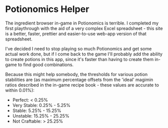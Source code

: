 # Potionomics Helper

The ingredient browser in-game in Potionomics is terrible. I completed my first playthrough with the aid of a very complex Excel spreadsheet - this site is a better, faster, prettier and easier-to-use web-app version of that spreadsheet.

I've decided I need to stop playing so much Potionomics and get some actual work done, but if I come back to the game I'll probably add the ability to create potions in this app, since it's faster than having to create them in-game to find good combinations.

Because this might help somebody, the thresholds for various potion stabilities are (as maximum percentage offsets from the 'ideal' magimin ratios described in the in-game recipe book - these values are accurate to within 0.01%):

  * Perfect: < 0.25%
  * Very Stable: 0.25% - 5.25%
  * Stable: 5.25% - 15.25%
  * Unstable: 15.25% - 25.25%
  * Not Craftable: > 25.25%